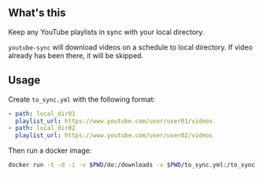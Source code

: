 ## What's this

Keep any YouTube playlists in sync with your local directory.

`youtube-sync` will download videos on a schedule to local directory. If video already has been there, it will be skipped.

## Usage

Create `to_sync.yml` with the following format:
```yaml
- path: local_dir01
  playlist_url: https://www.youtube.com/user/user01/videos
- path: local_dir02
  playlist_url: https://www.youtube.com/user/user02/videos
```

Then run a docker image:
```bash
docker run -t -d -i -v $PWD/do:/downloads -v $PWD/to_sync.yml:/to_sync.yml youtube-sync
```
